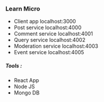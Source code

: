 <h3>Learn Micro</h3>

<ul>
    <li>Client app localhost:3000</li>
    <li>Post service localhost:4000</li>
    <li>Comment service localhost:4001</li>
    <li>Query service localhost:4002</li>
    <li>Moderation service localhost:4003</li>
    <li>Event service localhost:4005</li>
</ul>

<h5> Tools :</h5>
<ul>
    <li>React App</li>
    <li>Node JS</li>
    <li>Mongo DB</li>
</ul>


